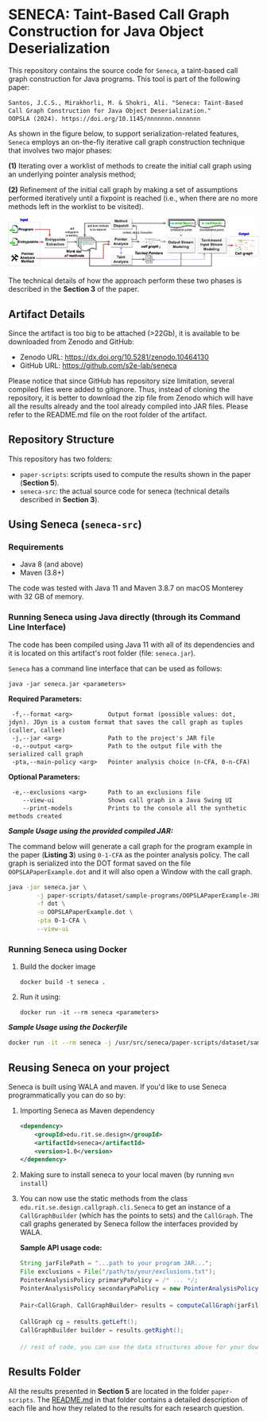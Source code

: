 # SENECA: Taint-Based Call Graph Construction for Java Object Deserialization

This repository contains the source code for `Seneca`, a taint-based call graph construction for Java programs. This tool is part of the following paper:

```
Santos, J.C.S., Mirakhorli, M. & Shokri, Ali. "Seneca: Taint-Based Call Graph Construction for Java Object Deserialization."
OOPSLA (2024). https://doi.org/10.1145/nnnnnnn.nnnnnnn
```


As shown in the figure below, to support serialization-related features, `Seneca` employs an on-the-fly iterative call graph construction technique that involves two major phases: 

**(1)** Iterating over a worklist of methods to create the initial call graph using an underlying pointer analysis method; 

**(2)** Refinement of the initial call graph by making a set of assumptions performed iteratively until a fixpoint is reached (i.e., when there are no more methods left in the worklist to
be visited).

![An overview of Seneca](seneca.png)




The technical details of how the approach perform these two phases is described in the **Section 3** of the paper.

## Artifact Details
Since the artifact is too big to be attached (>22Gb), it is  available to be downloaded from Zenodo and GitHub:


- Zenodo URL: https://dx.doi.org/10.5281/zenodo.10464130
- GitHub URL: https://github.com/s2e-lab/seneca 

Please notice that since GitHub has repository size limitation, several compiled files were added to gitignore. Thus, instead of cloning the repository, it is better to download the zip file from Zenodo which will have all the results already and the tool already compiled into JAR files. Please refer to the README.md file on the root folder of the artifact.



## Repository Structure

This repository has two folders:

- `paper-scripts`: scripts used to compute the results shown in the paper (**Section 5**).
- `seneca-src`: the actual source code for seneca (technical details described in **Section 3**).



## Using Seneca (`seneca-src`)


### Requirements
- Java 8 (and above)
- Maven (3.8+) 

The code was tested with Java 11 and Maven 3.8.7 on macOS Monterey with 32 GB  of memory.



### Running Seneca using Java directly (through its Command Line Interface)

The code has been compiled using Java 11 with all of its dependencies and it is located on this artifact's root folder (file: `seneca.jar`).

`Seneca` has a command line interface that can be used as follows:

```
java -jar seneca.jar <parameters>
```

**Required Parameters:**

```
 -f,--format <arg>          Output format (possible values: dot, jdyn). JDyn is a custom format that saves the call graph as tuples (caller, callee)
 -j,--jar <arg>             Path to the project's JAR file 
 -o,--output <arg>          Path to the output file with the serialized call graph
 -pta,--main-policy <arg>   Pointer analysis choice (n-CFA, 0-n-CFA)
```

**Optional Parameters:**

```
 -e,--exclusions <arg>      Path to an exclusions file
    --view-ui               Shows call graph in a Java Swing UI
    --print-models          Prints to the console all the synthetic methods created
```



***Sample Usage using the provided compiled JAR:***

The command below will generate a call graph for the program example in the paper (**Listing 3**) using `0-1-CFA` as the pointer analysis policy. The call graph is serialized into the DOT format saved on the file `OOPSLAPaperExample.dot` and it will also open a Window with the call graph.

```bash
java -jar seneca.jar \
		-j paper-scripts/dataset/sample-programs/OOPSLAPaperExample-JRE1.7.jar \
		-f dot \
		-o OOPSLAPaperExample.dot \
		-pta 0-1-CFA \
		--view-ui
```



### Running Seneca using Docker

1. Build the docker image

	```
	docker build -t seneca .
	```

2. Run it using:

	```
	docker run -it --rm seneca <parameters>
	```



***Sample Usage using the Dockerfile***



```bash
docker run -it --rm seneca -j /usr/src/seneca/paper-scripts/dataset/sample-programs/OOPSLAPaperExample-JRE1.7.jar -f dot -o OOPSLAPaperExample.dot -pta 0-1-CFA 
```

## Reusing Seneca on your project

Seneca is built using WALA and maven. If you'd like to use Seneca programmatically you can do so by:

1. Importing Seneca as Maven dependency

	```xml
	<dependency>
		<groupId>edu.rit.se.design</groupId>
		<artifactId>seneca</artifactId>
		<version>1.0</version>
	</dependency>
	```

2. Making sure to install seneca to your local maven (by running `mvn install`)
		
3. You can now use the static methods from the class `edu.rit.se.design.callgraph.cli.Seneca` to get an instance of a `CallGraphBuilder` (which has the points to sets) and the `CallGraph`. The call graphs generated by Seneca follow the interfaces provided by WALA.

	**Sample API usage code:**
	
	```java
	String jarFilePath = "...path to your program JAR...";
	File exclusions = File("/path/to/your/exclusions.txt"); 
	PointerAnalysisPolicy primaryPaPolicy = /* ... */;
	PointerAnalysisPolicy secondaryPaPolicy = new PointerAnalysisPolicy(PointerAnalysisPolicy.PolicyType.nCFA, 1);
	
	Pair<CallGraph, CallGraphBuilder> results = computeCallGraph(jarFilePath, exclusions , primaryPaPolicy, secondaryPaPolicy, null);
	
	CallGraph cg = results.getLeft();
	CallGraphBuilder builder = results.getRight();
	
	// rest of code, you can use the data structures above for your downstream analyses
	```





## Results Folder

All the results presented in **Section 5** are located in the folder `paper-scripts`.
The [README.md](paper-scripts/README.md) in that folder contains a detailed description of each file and how they related to the results for each research question.

